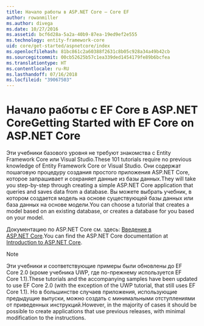 ```yaml
---
title: Начало работы в ASP.NET Core — Core EF
author: rowanmiller
ms.author: divega
ms.date: 10/27/2016
ms.assetid: bcf6d28a-5a2a-40b9-87ea-19ed9ef2e555
ms.technology: entity-framework-core
uid: core/get-started/aspnetcore/index
ms.openlocfilehash: 81bc861c2a60388f2631c8b05c928a34a49b42cb
ms.sourcegitcommit: 00cb52625b57c1ea339ded1454179fe89b6bcfea
ms.translationtype: HT
ms.contentlocale: ru-RU
ms.lasthandoff: 07/16/2018
ms.locfileid: "39067503"
---
```

# <a name="getting-started-with-ef-core-on-aspnet-core"></a><span data-ttu-id="3158a-102">Начало работы с EF Core в ASP.NET Core</span><span class="sxs-lookup"><span data-stu-id="3158a-102">Getting Started with EF Core on ASP.NET Core</span></span>

<span data-ttu-id="3158a-103">Эти учебники базового уровня не требуют знакомства с Entity Framework Core или Visual Studio.</span><span class="sxs-lookup"><span data-stu-id="3158a-103">These 101 tutorials require no previous knowledge of Entity Framework Core or Visual Studio.</span></span> <span data-ttu-id="3158a-104">Они содержат пошаговую процедуру создания простого приложения ASP.NET Core, которое запрашивает и сохраняет данные из базы данных.</span><span class="sxs-lookup"><span data-stu-id="3158a-104">They will take you step-by-step through creating a simple ASP.NET Core application that queries and saves data from a database.</span></span> <span data-ttu-id="3158a-105">Вы можете выбрать учебник, в котором создается модель на основе существующей базы данных или база данных на основе модели.</span><span class="sxs-lookup"><span data-stu-id="3158a-105">You can choose a tutorial that creates a model based on an existing database, or creates a database for you based on your model.</span></span>

<span data-ttu-id="3158a-106">Документацию по ASP.NET Core см. здесь: [Введение в ASP.NET Core](/aspnet/core/).</span><span class="sxs-lookup"><span data-stu-id="3158a-106">You can find the ASP.NET Core documentation at [Introduction to ASP.NET Core](/aspnet/core/).</span></span>

> [!NOTE]  
> <span data-ttu-id="3158a-107">Эти учебники и соответствующие примеры были обновлены до EF Core 2.0 (кроме учебника UWP, где по-прежнему используется EF Core 1.1).</span><span class="sxs-lookup"><span data-stu-id="3158a-107">These tutorials and the accompanying samples have been updated to use EF Core 2.0 (with the exception of the UWP tutorial, that still uses EF Core 1.1).</span></span> <span data-ttu-id="3158a-108">Но в большинстве случаев приложения, использующие предыдущие выпуски, можно создать с минимальными отступлениями от приведенных инструкций.</span><span class="sxs-lookup"><span data-stu-id="3158a-108">However, in the majority of cases it should be possible to create applications that use previous releases, with minimal modification to the instructions.</span></span>
